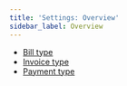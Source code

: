 ```yaml
---
title: 'Settings: Overview'
sidebar_label: Overview
---
```


-   [Bill type](Bill_type.md)
-   [Invoice type](Invoice_type.md)
-   [Payment type](Payment_type.md)
